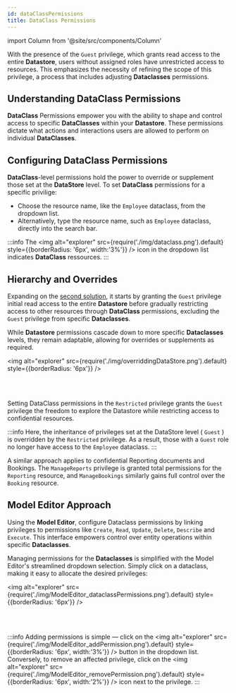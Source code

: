 ```yaml
---
id: dataClassPermissions
title: DataClass Permissions
---
```


import Column from '@site/src/components/Column'

With the presence of the `Guest` privilege, which grants read access to the entire **Datastore**, users without assigned roles have unrestricted access to resources. This emphasizes the necessity of refining the scope of this privilege, a process that includes adjusting **Dataclasses** permissions.
 
## Understanding DataClass Permissions 

**DataClass** Permissions empower you with the ability to shape and control access to specific **DataClasses** within your **Datastore**. These permissions dictate what actions and interactions users are allowed to perform on individual **DataClasses**.


## Configuring DataClass Permissions 

**DataClass**-level permissions hold the power to override or supplement those set at the **DataStore** level. To set **DataClass** permissions for a specific privilige:

- Choose the resource name, like the `Employee` dataclass, from the dropdown list.
- Alternatively, type the resource name, such as `Employee` dataclass, directly into the search bar.

:::info
The <img alt="explorer" src={require('./img/dataclass.png').default} style={{borderRadius: '6px', width:'3%'}} /> icon in the dropdown list indicates **DataClass** ressources.
:::

## Hierarchy and Overrides 

Expanding on the [second solution](datastorePermissions#2nd-solution-full-access-to-gradual-restriction), it starts by granting the `Guest` privilege initial read access to the entire **Datastore** before gradually restricting access to other resources through **DataClass** permissions, excluding the `Guest` privilege from specific **Dataclasses**.

While **Datastore** permissions cascade down to more specific **Dataclasses** levels, they remain adaptable, allowing for overrides or supplements as required. 

<img alt="explorer" src={require('./img/overriddingDataStore.png').default} style={{borderRadius: '6px'}} />

<br/><br/>

Setting DataClass permissions in the `Restricted` privilege grants the `Guest` privilege the freedom to explore the Datastore while restricting access to confidential resources. 

:::info 
Here, the inheritance of privileges set at the DataStore level ( `Guest` ) is overridden by the `Restricted` privilege. As a result, those with a `Guest` role no longer have access to the `Employee` dataclass.
:::

A similar approach applies to confidential Reporting documents and Bookings. The `ManageReports` privilege is granted total permissions for the `Reporting` resource, and `ManageBookings` similarly gains full control over the `Booking` resource. 

## Model Editor Approach

Using the **Model Editor**, configure Dataclass permissions by linking privileges to permissions like `Create`, `Read`, `Update`, `Delete`, `Describe` and `Execute`. This interface empowers control over entity operations within specific **Dataclasses**. 

Managing permissions for the **Dataclasses** is simplified with the Model Editor's streamlined dropdown selection. Simply click on a dataclass, making it easy to allocate the desired privileges:

<img alt="explorer" src={require('./img/ModelEditor_dataclassPermissions.png').default} style={{borderRadius: '6px'}} />

<br/><br/>

:::info
Adding permissions is simple — click on the <img alt="explorer" src={require('./img/ModelEditor_addPermission.png').default} style={{borderRadius: '6px', width:'3%'}} /> button in the dropdown list. Conversely, to remove an affected privilege, click on the <img alt="explorer" src={require('./img/ModelEditor_removePermission.png').default} style={{borderRadius: '6px', width:'2%'}} /> icon next to the privilege.
:::

